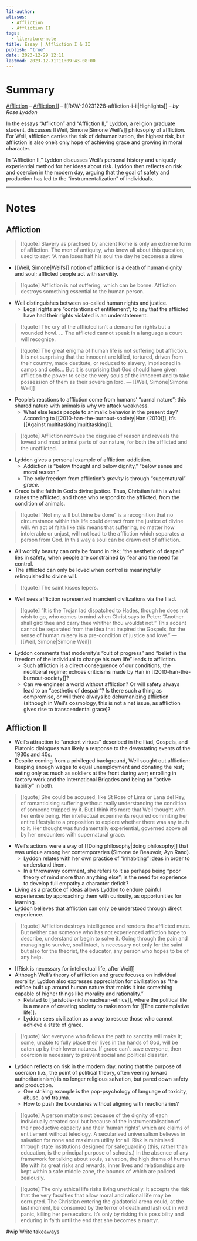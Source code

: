 ```yaml
---
lit-author: 
aliases:
  - Affliction
  - Affliction II
tags:
  - literature-note
title: Essay | Affliction I & II
publish: "true"
date: 2023-12-29 12:11
lastmod: 2023-12-31T11:09:43-08:00
---
```

# Summary

[Affliction](https://roselyddon.substack.com/p/affliction) – [Affliction II](https://roselyddon.substack.com/p/affliction-ii) – [[RAW-20231228-affliction-i-ii|Highlights]] – *by Rose Lyddon*

In the essays “Affliction” and “Affliction II,” Lyddon, a religion graduate student, discusses [[Weil, Simone|Simone Weil’s]] philosophy of affliction. For Weil, affliction carries the risk of dehumanization, the highest risk, but affliction is also one’s only hope of achieving grace and growing in moral character. 

In “Affliction II,” Lyddon discusses Weil’s personal history and uniquely experiential method for her ideas about risk. Lyddon then reflects on risk and coercion in the modern day, arguing that the goal of safety and production has led to the “instrumentalization” of individuals.

---
# Notes

## Affliction

>[!quote]
>Slavery as practised by ancient Rome is only an extreme form of affliction. The men of antiquity, who knew all about this question, used to say: “A man loses half his soul the day he becomes a slave

- [[Weil, Simone|Weil’s]] notion of affliction is a death of human dignity and soul; afflicted people act with servility.

>[!quote]
>Affliction is not suffering, which can be borne. Affliction destroys something essential to the human person.

- Weil distinguishes between so-called human rights and justice.
	- Legal rights are “contentions of entitlement”; to say that the afflicted have had their rights violated is an understatement.

>[!quote]
>The cry of the afflicted isn’t a demand for rights but a wounded howl. … The afflicted cannot speak in a language a court will recognize.

>[!quote]
>The great enigma of human life is not suffering but affliction. It is not surprising that the innocent are killed, tortured, driven from their country, made destitute, or reduced to slavery, imprisoned in camps and cells… But it is surprising that God should have given affliction the power to seize the very souls of the innocent and to take possession of them as their sovereign lord. — [[Weil, Simone|Simone Weil]]

- People’s reactions to affliction come from humans’ “carnal nature”; this shared nature with animals is why we attack weakness.
	- What else leads people to animalic behavior in the present day? According to [[2010-han-the-burnout-society|Han (2010)]], it’s [[Against multitasking|multitasking]].

>[!quote]
>Affliction removes the disguise of reason and reveals the lowest and most animal parts of our nature, for both the afflicted and the unafflicted.

- Lyddon gives a personal example of affliction: addiction. 
	- Addiction is “below thought and below dignity,” “below sense and moral reason.”
	- The only freedom from affliction’s *gravity* is through “supernatural” *grace*.
- Grace is the faith in God’s divine justice. Thus, Christian faith is what raises the afflicted, and those who respond to the afflicted, from the condition of animals.

>[!quote]
>”Not my will but thine be done” is a recognition that no circumstance within this life could detract from the justice of divine will. An act of faith like this means that suffering, no matter how intolerable or unjust, will not lead to the affliction which separates a person from God. In this way a soul can be drawn out of affliction.

- All worldly beauty can only be found in risk; “the aesthetic of despair” lies in safety, when people are constrained by fear and the need for control.
- The afflicted can only be loved when control is meaningfully relinquished to divine will.

>[!quote]
>The saint kisses lepers.

- Weil sees affliction represented in ancient civilizations via the Iliad.

>[!quote]
>”It is the Trojan lad dispatched to Hades, though he does not wish to go, who comes to mind when Christ says to Peter: “Another shall gird thee and carry thee whither thou wouldst not.” This accent cannot be separated from the idea that inspired the Gospels, for the sense of human misery is a pre-condition of justice and love.” — [[Weil, Simone|Simone Weil]]

- Lyddon comments that modernity’s “cult of progress” and “belief in the freedom of the individual to change his own life” leads to affliction.
	- Such affliction is a direct consequence of our conditions, the neoliberal regime; echoes criticisms made by Han in [[2010-han-the-burnout-society]]?
	- Can we engineer a world without affliction? Or will safety always lead to an “aesthetic of despair”? Is there such a thing as compromise, or will there always be dehumanizing affliction (although in Weil’s cosmology, this is not a net issue, as affliction gives rise to transcendental grace)?

## Affliction II

- Weil’s attraction to “ancient virtues” described in the Iliad, Gospels, and Platonic dialogues was likely a response to the devastating events of the 1930s and 40s.
- Despite coming from a privileged background, Weil sought out affliction: keeping enough wages to equal unemployment and donating the rest; eating only as much as soldiers at the front during war; enrolling in factory work and the International Brigades and being an “active liability” in both.

>[!quote]
>She could be accused, like St Rose of Lima or Lana del Rey, of romanticising suffering without really understanding the condition of someone trapped by it. But I think it’s more that Weil thought with her entire being. Her intellectual experiments required commiting her entire lifestyle to a proposition to explore whether there was any truth to it. Her thought was fundamentally experiential, governed above all by her encounters with supernatural grace.

- Weil’s actions were a way of [[Doing philosophy|doing philosophy]] that was unique among her contemporaries (Simone de Beauvoir, Ayn Rand).
	- Lyddon relates with her own practice of “inhabiting” ideas in order to understand them. 
	- In a throwaway comment, she refers to it as perhaps being “poor theory of mind more than anything else”; is the need for experience to develop full empathy a character deficit?
- Living as a practice of ideas allows Lyddon to endure painful experiences by approaching them with curiosity, as opportunities for learning.
- Lyddon believes that affliction can only be understood through direct experience.

>[!quote]
>Affliction destroys intelligence and renders the afflicted mute. But neither can someone who has not experienced affliction hope to describe, understand or begin to solve it. Going through the pain and managing to survive, soul intact, is necessary not only for the saint but also for the theorist, the educator, any person who hopes to be of any help.

- [[Risk is necessary for intellectual life, after Weil]]
- Although Weil’s theory of affliction and grace focuses on individual morality, Lyddon also expresses appreciation for civilization as “the edifice built up around human nature that molds it into something capable of higher things like morality and rationality.”
	- Related to [[aristotle-nichomachean-ethics]], where the political life is a means of creating society to make room for [[The contemplative life]].
	- Lyddon sees civilization as a way to rescue those who cannot achieve a state of grace.

>[!quote]
>Not everyone who follows the path to sanctity will make it; some, unable to fully place their lives in the hands of God, will be eaten up by their lower natures. If grace can’t save everyone, then coercion is necessary to prevent social and political disaster.

- Lyddon reflects on risk in the modern day, noting that the purpose of coercion (i.e., the point of political theory, often veering toward authoritarianism) is no longer religious salvation, but pared down safety and production.
	- One striking example is the pop-psychology of language of toxicity, abuse, and trauma.
	- How to push the boundaries without aligning with reactionaries?

>[!quote]
>A person matters not because of the dignity of each individually created soul but because of the instrumentalisation of their productive capacity and their ‘human rights’, which are claims of entitlement without teleology. A secularised universalism believes in salvation for none and maximum utility for all. Risk is minimised through state institutions designed for safeguarding (this, rather than education, is the principal purpose of schools.) In the absence of any framework for talking about souls, salvation, the high drama of human life with its great risks and rewards, inner lives and relationships are kept within a safe middle zone, the bounds of which are policed zealously.

>[!quote]
>The only ethical life risks living unethically. It accepts the risk that the very faculties that allow moral and rational life may be corrupted. The Christian entering the gladatorial arena could, at the last moment, be consumed by the terror of death and lash out in wild panic, killing her persecutors. It’s only by risking this possibility and enduring in faith until the end that she becomes a martyr.

#wip Write takeaways